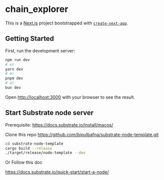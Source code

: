 # chain_explorer
This is a [Next.js](https://nextjs.org) project bootstrapped with [`create-next-app`](https://nextjs.org/docs/app/api-reference/cli/create-next-app).

## Getting Started

First, run the development server:

```bash
npm run dev
# or
yarn dev
# or
pnpm dev
# or
bun dev
```

Open [http://localhost:3000](http://localhost:3000) with your browser to see the result.

## Start Substrate node server
Prerequisite:
https://docs.substrate.io/install/macos/

Clone this repo
https://github.com/bipulbafna/substrate-node-template.git
 
```bash
cd substrate-node-template
cargo build --release
./target/release/node-template --dev
```
Or Follow this doc

https://docs.substrate.io/quick-start/start-a-node/